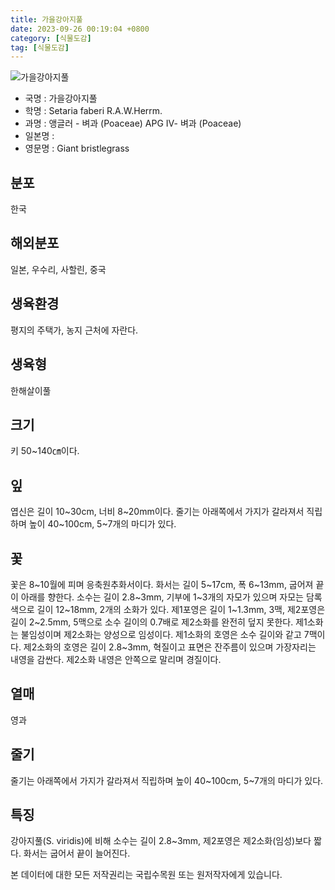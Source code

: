 ```yaml
---
title: 가을강아지풀
date: 2023-09-26 00:19:04 +0800
category: [식물도감]
tag: [식물도감]
---
```




![가을강아지풀](/fileUpload/plants/basic/Gramineae/Setaria/23010/23010_1_th2.jpg)
- 국명 : 가을강아지풀
- 학명 : Setaria faberi R.A.W.Herrm.
- 과명 : 앵글러 - 벼과 (Poaceae) APG Ⅳ- 벼과 (Poaceae)
- 일본명 : 
- 영문명 : Giant bristlegrass


## 분포
한국
## 해외분포
일본, 우수리, 사할린, 중국
## 생육환경
평지의 주택가, 농지 근처에 자란다.
## 생육형
한해살이풀
## 크기
키 50~140㎝이다.
## 잎
엽신은 길이 10~30cm, 너비 8~20mm이다. 줄기는 아래쪽에서 가지가 갈라져서 직립하며 높이 40~100cm, 5~7개의 마디가 있다.
## 꽃
꽃은 8~10월에 피며 응축원추화서이다. 화서는 길이 5~17cm, 폭 6~13mm, 굽어져 끝이 아래를 향한다. 소수는 길이 2.8~3mm, 기부에 1~3개의 자모가 있으며 자모는 담록색으로 길이 12~18mm, 2개의 소화가 있다. 제1포영은 길이 1~1.3mm, 3맥, 제2포영은 길이 2~2.5mm, 5맥으로 소수 길이의 0.7배로 제2소화를 완전히 덮지 못한다. 제1소화는 불임성이며 제2소화는 양성으로 임성이다. 제1소화의 호영은 소수 길이와 같고 7맥이다. 제2소화의 호영은 길이 2.8~3mm, 혁질이고 표면은 잔주름이 있으며 가장자리는 내영을 감싼다. 제2소화 내영은 안쪽으로 말리며 경질이다.
## 열매
영과
## 줄기
줄기는 아래쪽에서 가지가 갈라져서 직립하며 높이 40~100cm, 5~7개의 마디가 있다.
## 특징
강아지풀(S. viridis)에 비해 소수는 길이 2.8~3mm, 제2포영은 제2소화(임성)보다 짧다. 화서는 굽어서 끝이 늘어진다.






본 데이터에 대한 모든 저작권리는 국립수목원 또는 원저작자에게 있습니다.
